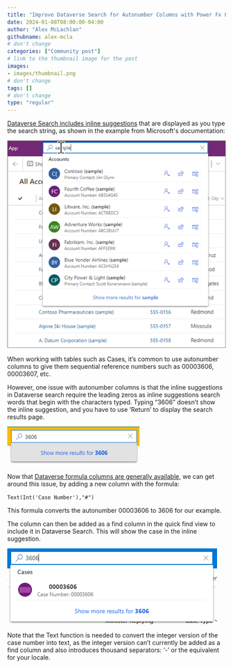 ```yaml
---
title: "Improve Dataverse Search for Autonumber Columns with Power Fx Formula Columns"
date: 2024-01-08T08:00:00-04:00
author: "Alex McLachlan"
githubname: alex-mcla
# don't change
categories: ["Community post"]
# link to the thumbnail image for the post
images:
- images/thumbnail.png
# don't change
tags: []
# don't change
type: "regular"
---
```


[Dataverse Search includes inline suggestions](https://learn.microsoft.com/power-apps/user/relevance-search#inline-suggestions) that are displayed as you type the search string, as shown in the example from Microsoft's documentation:

![Example inline search](images/ms-inline-search.png)

When working with tables such as Cases, it’s common to use autonumber columns to give them sequential reference numbers such as 00003606, 00003607, etc.

However, one issue with autonumber columns is that the inline suggestions in Dataverse search require the leading zeros as inline suggestions search words that begin with the characters typed. Typing “3606” doesn’t show the inline suggestion, and you have to use ‘Return’ to display the search results page.

![Search without improvement](images/search-without-improvement.png)

Now that [Dataverse formula columns are generally available](https://learn.microsoft.com/power-apps/maker/data-platform/formula-columns?tabs=type-or-paste), we can get around this issue, by adding a new column with the formula:

``` excel
Text(Int('Case Number'),"#")
```

This formula converts the autonumber 00003606 to 3606 for our example.

The column can then be added as a find column in the quick find view to include it in Dataverse Search. This will show the case in the inline suggestion.

![Search with improvement](images/search-with-improvement.png)

Note that the Text function is needed to convert the integer version of the case number into text, as the integer version can’t currently be added as a find column and also introduces thousand separators: ‘-’ or the equivalent for your locale.
